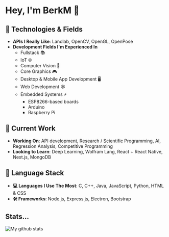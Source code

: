 # Hey, I'm BerkM 👋

## 🚀 Technologies & Fields
- **APIs I Really Like**: Landlab, OpenCV, OpenGL, OpenPose
- **Development Fields I'm Experienced In**
    - Fullstack 📚
    - IoT 🌐
    - Computer Vision 🔭
    - Core Graphics 🎮
    - Desktop & Mobile App Development 🖥️
    - Web Development 🕸️
    - Embedded Systems ⚡
        - ESP8266-based boards
        - Arduino
        - Raspberry Pi

## 🌱 Current Work
- **Working On**: API development, Research / Scientific Programming, AI, Regression Analysis, Competitive Programming
- **Looking to Learn**: Deep Learning, Wolfram Lang, React + React Native, Next.js, MongoDB

## 🧱 Language Stack
- **💻 Languages I Use The Most**: C, C++, Java, JavaScript, Python, HTML & CSS
- **🛠️ Frameworks**: Node.js, Express.js, Electron, Bootstrap

## Stats...
![My github stats](https://github-readme-stats.vercel.app/api?username=BerkM125&hide=contribs&theme=tokyonight&show_icons=true&hide_border=false)

<!--**BerkM125/BerkM125** is a ✨ _special_ ✨ repository because its `README.md` (this file) appears on your GitHub profile.

Here are some ideas to get you started:

- 🔭 I’m currently working on ...
- 🌱 I’m currently learning ...
- 👯 I’m looking to collaborate on ...
- 🤔 I’m looking for help with ...
- 💬 Ask me about ...
- 📫 How to reach me: ...
- 😄 Pronouns: ...
- ⚡ Fun fact: ...
-->
